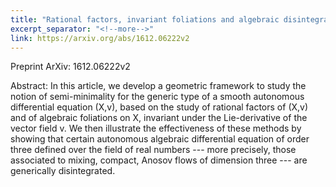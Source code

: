 ```yaml
---
title: "Rational factors, invariant foliations and algebraic disintegration of compact mixing Anosov flow of dimension 3"
excerpt_separator: "<!--more-->"
link: https://arxiv.org/abs/1612.06222v2
---
```

Preprint ArXiv: 1612.06222v2 


Abstract: In this article, we develop a geometric framework to study the notion of semi-minimality for the generic type of a smooth autonomous differential equation (X,v), based on the study of rational factors of (X,v) and of algebraic foliations on X, invariant under the Lie-derivative of the vector field v.
We then illustrate the effectiveness of these methods by showing that certain autonomous algebraic differential equation of order three defined over the field of real numbers --- more precisely, those associated to mixing, compact, Anosov flows of dimension three --- are generically disintegrated.
